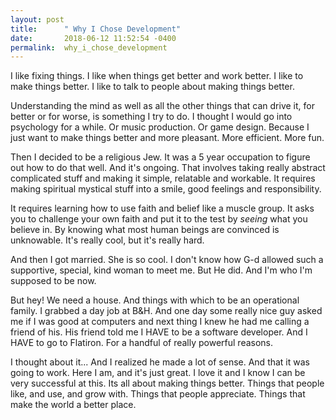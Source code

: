 ```yaml
---
layout: post
title:      " Why I Chose Development"
date:       2018-06-12 11:52:54 -0400
permalink:  why_i_chose_development
---
```


I like fixing things. I like when things get better and work better. I like to make things better. I like to talk to people about making things better.

Understanding the mind as well as all the other things that can drive it, for better or for worse, is something I try to do. I thought I would go into psychology for a while. Or music production. Or game design. Because I just want to make things better and more pleasant. More efficient. More fun.

Then I decided to be a religious Jew. It was a 5 year occupation to figure out how to do that well. And it's ongoing. That involves taking really abstract complicated stuff and making it simple, relatable and workable. It requires making spiritual mystical stuff into a smile, good feelings and responsibility.

It requires learning how to use faith and belief like a muscle group. It asks you to challenge your own faith and put it to the test by *seeing* what you believe in. By knowing what most human beings are convinced is unknowable. It's really cool, but it's really hard.

And then I got married. She is so cool. I don't know how G-d allowed such a supportive, special, kind woman to meet me. But He did. And I'm who I'm supposed to be now.

But hey! We need a house. And things with which to be an operational family. I grabbed a day job at B&H. And one day some really nice guy asked me if I was good at computers and next thing I knew he had me calling a friend of his. His friend told me I HAVE to be a software developer. And I HAVE to go to Flatiron. For a handful of really powerful reasons.

I thought about it... And I realized he made a lot of sense. And that it was going to work. Here I am, and it's just great. I love it and I know I can be very successful at this. Its all about making things better. Things that people like, and use, and grow with. Things that people appreciate. Things that make the world a better place. 

